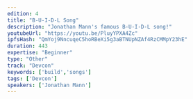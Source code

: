 ```yaml
---
edition: 4
title: "B-U-I-D-L Song"
description: "Jonathan Mann's famous B-U-I-D-L song!"
youtubeUrl: "https://youtu.be/PluyYPXA4Zc"
ipfsHash: "QmYoj9NncuqeC5hoRBeXi5g3aBTNUpNZAf4RzCMMpY23hE"
duration: 443
expertise: "Beginner"
type: "Other"
track: "Devcon"
keywords: ['build','songs']
tags: ['Devcon']
speakers: ['Jonathan Mann']
---
```

